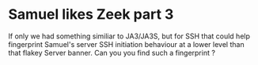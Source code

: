 Samuel likes Zeek part 3
=====

If only we had something similiar to JA3/JA3S, but for SSH that could help fingerprint Samuel's server SSH initiation behaviour at a lower level than that flakey Server banner. Can you you find such a fingerprint ?  